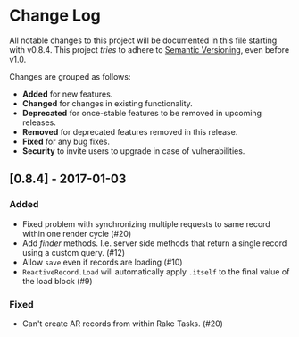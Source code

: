 # Change Log

All notable changes to this project will be documented in this file starting with v0.8.4.
This project *tries* to adhere to [Semantic Versioning](http://semver.org/), even before v1.0.

Changes are grouped as follows:
- **Added** for new features.
- **Changed** for changes in existing functionality.
- **Deprecated** for once-stable features to be removed in upcoming releases.
- **Removed** for deprecated features removed in this release.
- **Fixed** for any bug fixes.
- **Security** to invite users to upgrade in case of vulnerabilities.

<!--
Whitespace conventions:
- 4 spaces before ## titles
- 2 spaces before ### titles
- 1 spaces before normal text
 -->

## [0.8.4] - 2017-01-03


### Added

- Fixed problem with synchronizing multiple requests to same record within one render cycle (#20)
- Add *finder* methods.  I.e. server side methods that return a single record using a custom query. (#12)
- Allow `save` even if records are loading (#10)
- `ReactiveRecord.Load` will automatically apply `.itself` to the final value of the load block (#9)


### Fixed

- Can't create AR records from within Rake Tasks. (#20)

